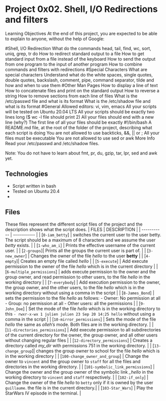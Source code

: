 # Project 0x02. Shell, I/O Redirections and filters
Learning Objectives
At the end of this project, you are expected to be able to explain to anyone, without the help of Google:

#Shell, I/O Redirection
What do the commands head, tail, find, wc, sort, uniq, grep, tr do
How to redirect standard output to a file
How to get standard input from a file instead of the keyboard
How to send the output from one program to the input of another program
How to combine commands and filters with redirections
#Special Characters
What are special characters
Understand what do the white spaces, single quotes, double quotes, backslash, comment, pipe, command separator, tilde and how and when to use them
#Other Man Pages
How to display a line of text
How to concatenate files and print on the standard output
How to reverse a string
How to remove sections from each line of files
What is the /etc/passwd file and what is its format
What is the /etc/shadow file and what is its format
#General
Allowed editors: vi, vim, emacs
All your scripts will be tested on Ubuntu 20.04 LTS
All your scripts should be exactly two lines long ($ wc -l file should print 2)
All your files should end with a new line (why?)
The first line of all your files should be exactly #!/bin/bash
A README.md file, at the root of the folder of the project, describing what each script is doing
You are not allowed to use backticks, &&, || or ;
All your files must be executable
You are not allowed to use sed or awk
More Info
Read your /etc/passwd and /etc/shadow files.

Note: You do not have to learn about fmt, pr, du, gzip, tar, lpr, sed and awk yet.

## Technologies
- Script written in bash
- Tested on Ubuntu 20.4
- 
## Files
These files represent the different script files of the project and the description shows what the script does.
| FILES | DESCRIPTION |
| ----------- | ----------- |
| [`0-iam_betty`] | switches the current user to the user betty. The script should be a maximum of 8 characters and we assume the user *betty* exists. |
| [`1-who_am_i`] | Prints the effective username of the current user. |
| [`2-groups`]| Prints all the groups the current user is part of. |
| [`3-new_owner`] | Changes the owner of the file *hello* to the user **betty** |
| [`4-empty`]| Creates an empty file called *hello* |
| [`5-execute`] | Add execute permission to the owner of the file *hello* which is in the current directory |
| [`6-multiple_permissions`] | adds execute permission to the owner and the group owner, and read permission to other users, to the file *hello* in the working directory |
| [`7-everybody`] | Add execution permission to the owner, the group owner, and the other users, to the file *hello* which is in the working directory without using a comma in the script |
| [`8-James_Bond`] | sets the permission to the file *hello* as follows:  - Owner: No permission at all - Group: no permission at all - Other users: all the permissions |
| [`9-John_Doe`] | Set the mode of the file  *hello* which is in the working directory to this `- rwxr-x-wx 1 julien julien 23 Sep 20 14:25 hello`  without using a comma in the script |
| [`10-mirror_permissions`] | Sets the mode of the file *hello* the same as *olleh’s* mode. Both files  are in the working directory. |
| [`11-directories_permissions`] | Add execute permission to all subdirectories of the current directory for the owner, the group owner, and all other users without changing regular files |
| [`12-directory_permissions`] | Creates a directory called *my_dir* with permissions 751 in the working directory. |
| [`13-change_group`]| changes the group owner to school for the file *hello* which is in the working directory |
| [`100-change_owner_and_group`] | Change the owner to `vincent` and the group owner to `staff` for all the files and directories in the working directory. |
| [`101-symbolic_link_permissions`] | Change the owner and the group owner of the symbolic link *_hello* in the working directory to `vincent` and `staff` respectively. |
| [`102-if_only`] | Change the owner of the file *hello* to `betty` only if it is owned by the user `guillaume`. the file is in the current directory.|
| [`103-Star_Wars`] | Play the StarWars IV episode in the terminal. |
